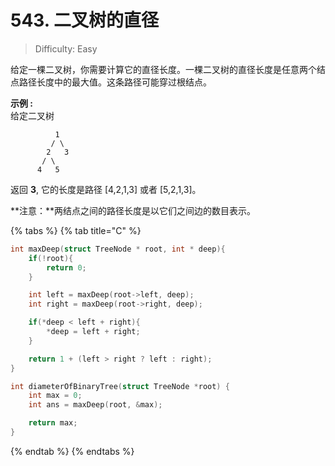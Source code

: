 # 543. 二叉树的直径

> Difficulty: Easy

给定一棵二叉树，你需要计算它的直径长度。一棵二叉树的直径长度是任意两个结点路径长度中的最大值。这条路径可能穿过根结点。

**示例 :**  
给定二叉树

```text
          1
         / \
        2   3
       / \     
      4   5 
```

返回 **3**, 它的长度是路径 \[4,2,1,3\] 或者 \[5,2,1,3\]。

**注意：**两结点之间的路径长度是以它们之间边的数目表示。

{% tabs %}
{% tab title="C" %}
```c
int maxDeep(struct TreeNode * root, int * deep){
    if(!root){
        return 0;
    }

    int left = maxDeep(root->left, deep);
    int right = maxDeep(root->right, deep);

    if(*deep < left + right){
        *deep = left + right;
    }

    return 1 + (left > right ? left : right);
}

int diameterOfBinaryTree(struct TreeNode *root) {
    int max = 0;
    int ans = maxDeep(root, &max);

    return max;
}
```
{% endtab %}
{% endtabs %}

